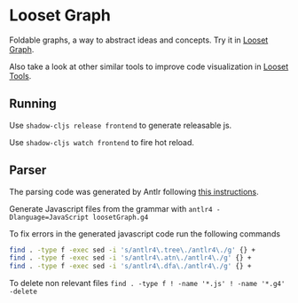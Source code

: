 # Looset Graph

Foldable graphs, a way to abstract ideas and concepts. Try it in [Looset Graph](https://jponline.github.io/looset-graph/).

Also take a look at other similar tools to improve code visualization in [Looset Tools](https://jponline.github.io/looset-landing/).

## Running
Use `shadow-cljs release frontend` to generate releasable js.

Use `shadow-cljs watch frontend` to fire hot reload.

## Parser

The parsing code was generated by Antlr following [this instructions](https://github.com/antlr/antlr4/blob/master/doc/javascript-target.md).

Generate Javascript files from the grammar with
`antlr4 -Dlanguage=JavaScript loosetGraph.g4`

To fix errors in the generated javascript code run the following commands
```bash
find . -type f -exec sed -i 's/antlr4\.tree\./antlr4\./g' {} +
find . -type f -exec sed -i 's/antlr4\.atn\./antlr4\./g' {} +
find . -type f -exec sed -i 's/antlr4\.dfa\./antlr4\./g' {} +
```

To delete non relevant files
`find . -type f ! -name '*.js' ! -name '*.g4' -delete`
